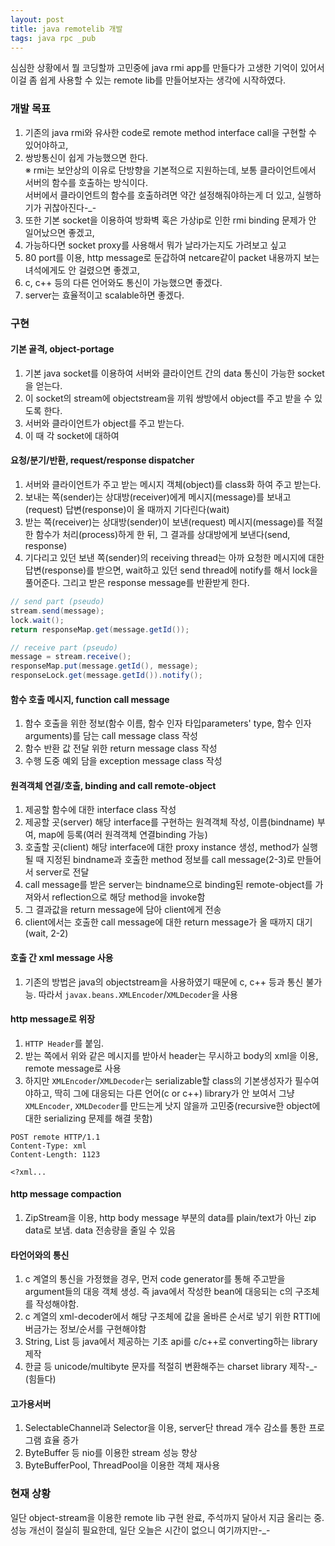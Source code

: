 ```yaml
---
layout: post
title: java remotelib 개발
tags: java rpc _pub
---
```


심심한 상황에서 뭘 코딩할까 고민중에 java rmi app를 만들다가 고생한 기억이 있어서 이걸 좀 쉽게 사용할 수 있는 remote lib를 만들어보자는 생각에 시작하였다.

### 개발 목표 ###

1. 기존의 java rmi와 유사한 code로 remote method interface call을 구현할 수 있어야하고,
2. 쌍방통신이 쉽게 가능했으면 한다.  
   ※ rmi는 보안상의 이유로 단방향을 기본적으로 지원하는데, 보통 클라이언트에서 서버의 함수를 호출하는 방식이다.  
   서버에서 클라이언트의 함수를 호출하려면 약간 설정해줘야하는게 더 있고, 실행하기가 귀찮아진다-_-
3. 또한 기본 socket을 이용하여 방화벽 혹은 가상ip로 인한 rmi binding 문제가 안 일어났으면 좋겠고,
4. 가능하다면 socket proxy를 사용해서 뭐가 날라가는지도 가려보고 싶고
5. 80 port를 이용, http message로 둔갑하여 netcare같이 packet 내용까지 보는 녀석에게도 안 걸렸으면 좋겠고,
6. c, c++ 등의 다른 언어와도 통신이 가능했으면 좋겠다.
7. server는 효율적이고 scalable하면 좋겠다.

### 구현 ###

#### 기본 골격, object-portage ####

1. 기본 java socket를 이용하여 서버와 클라이언트 간의 data 통신이 가능한 socket을 얻는다.
2. 이 socket의 stream에 objectstream을 끼워 쌍방에서 object를 주고 받을 수 있도록 한다.
3. 서버와 클라이언트가 object를 주고 받는다.
4. 이 때 각 socket에 대하여

#### 요청/분기/반환, request/response dispatcher ####

1. 서버와 클라이언트가 주고 받는 메시지 객체(object)를 class화 하여 주고 받는다.
2. 보내는 쪽(sender)는 상대방(receiver)에게 메시지(message)를 보내고(request) 답변(response)이 올 때까지 기다린다(wait)
3. 받는 쪽(receiver)는 상대방(sender)이 보낸(request) 메시지(message)를 적절한 함수가 처리(process)하게 한 뒤, 그 결과를 상대방에게 보낸다(send, response)
4. 기다리고 있던 보낸 쪽(sender)의 receiving thread는 아까 요청한 메시지에 대한 답변(response)를 받으면, wait하고 있던 send thread에 notify를 해서 lock을 풀어준다. 그리고 받은 response message를 반환받게 한다.

```java
// send part (pseudo)
stream.send(message);
lock.wait();
return responseMap.get(message.getId());

// receive part (pseudo)
message = stream.receive();
responseMap.put(message.getId(), message);
responseLock.get(message.getId()).notify();
```

#### 함수 호출 메시지, function call message ####

1. 함수 호출을 위한 정보(함수 이름, 함수 인자 타입parameters' type, 함수 인자arguments)를 담는 call message class 작성
2. 함수 반환 값 전달 위한 return message class 작성
3. 수행 도중 예외 담을 exception message class 작성

#### 원격객체 연결/호출, binding and call remote-object ####

1. 제공할 함수에 대한 interface class 작성
2. 제공할 곳(server) 해당 interface를 구현하는 원격객체 작성, 이름(bindname) 부여, map에 등록(여러 원격객체 연결binding 가능)
3. 호출할 곳(client) 해당 interface에 대한 proxy instance 생성, method가 실행될 때 지정된 bindname과 호출한 method 정보를 call message(2-3)로 만들어서 server로 전달
4. call message를 받은 server는 bindname으로 binding된 remote-object를 가져와서 reflection으로 해당 method을 invoke함
5. 그 결과값을 return message에 담아 client에게 전송
6. client에서는 호출한 call message에 대한 return message가 올 때까지 대기(wait, 2-2)

#### 호출 간 xml message 사용 ####

1. 기존의 방법은 java의 objectstream을 사용하였기 때문에 c, c++ 등과 통신 불가능. 따라서 `javax.beans.XMLEncoder`/`XMLDecoder`을 사용

#### http message로 위장 ####

1. `HTTP Header`를 붙임.
2. 받는 쪽에서 위와 같은 메시지를 받아서 header는 무시하고 body의 xml을 이용, remote message로 사용
3. 하지만 `XMLEncoder`/`XMLDecoder`는 serializable할 class의 기본생성자가 필수여야하고, 딱히 그에 대응되는 다른 언어(c or c++) library가 안 보여서 그냥 `XMLEncoder`, `XMLDecoder`를 만드는게 낫지 않을까 고민중(recursive한 object에 대한 serializing 문제를 해결 못함)
 
```http
POST remote HTTP/1.1
Content-Type: xml
Content-Length: 1123

<?xml...
```

#### http message compaction ####

1. ZipStream을 이용, http body message 부분의 data를 plain/text가 아닌 zip data로 보냄. data 전송량을 줄일 수 있음

#### 타언어와의 통신 ####

1. c 계열의 통신을 가정했을 경우, 먼저 code generator를 통해 주고받을 argument들의 대응 객체 생성. 즉 java에서 작성한 bean에 대응되는 c의 구조체를 작성해야함.
2. c 계열의 xml-decoder에서 해당 구조체에 값을 올바른 순서로 넣기 위한 RTTI에 버금가는 정보/순서를 구현해야함
3. String, List 등 java에서 제공하는 기초 api를 c/c++로 converting하는 library 제작
4. 한글 등 unicode/multibyte 문자를 적절히 변환해주는 charset library 제작-_-(힘들다)

#### 고가용서버 ####

1. SelectableChannel과 Selector을 이용, server단 thread 개수 감소를 통한 프로그램 효율 증가
2. ByteBuffer 등 nio를 이용한 stream 성능 향상
3. ByteBufferPool, ThreadPool을 이용한 객체 재사용

### 현재 상황 ###

일단 object-stream을 이용한 remote lib 구현 완료, 주석까지 달아서 지금 올리는 중.  
성능 개선이 절실히 필요한데, 일단 오늘은 시간이 없으니 여기까지만-_-